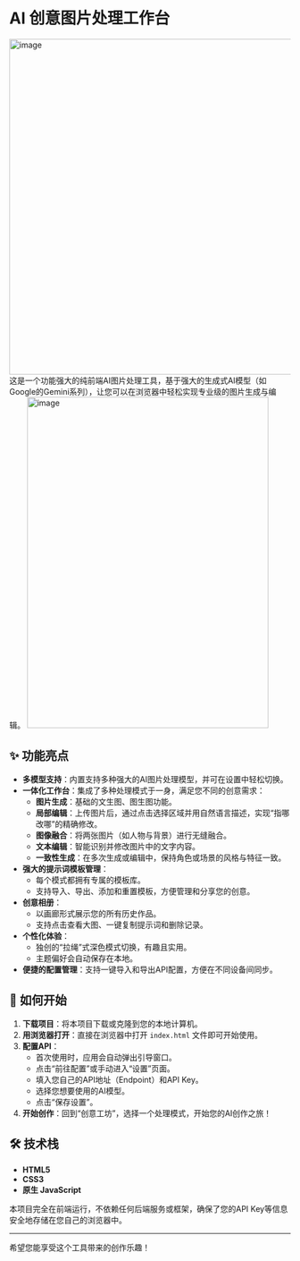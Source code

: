 # AI 创意图片处理工作台
<img width="600" height="600" alt="image" src="https://github.com/user-attachments/assets/5ca65e4d-2bc2-4428-a01a-cc843d2944a2" />
这是一个功能强大的纯前端AI图片处理工具，基于强大的生成式AI模型（如Google的Gemini系列），让您可以在浏览器中轻松实现专业级的图片生成与编辑。

<img width="432" height="592" alt="image" src="https://github.com/user-attachments/assets/a5da8060-c877-4d46-8d9e-156590add09a" />

## ✨ 功能亮点

- **多模型支持**：内置支持多种强大的AI图片处理模型，并可在设置中轻松切换。
- **一体化工作台**：集成了多种处理模式于一身，满足您不同的创意需求：
  - **图片生成**：基础的文生图、图生图功能。
  - **局部编辑**：上传图片后，通过点击选择区域并用自然语言描述，实现“指哪改哪”的精确修改。
  - **图像融合**：将两张图片（如人物与背景）进行无缝融合。
  - **文本编辑**：智能识别并修改图片中的文字内容。
  - **一致性生成**：在多次生成或编辑中，保持角色或场景的风格与特征一致。
- **强大的提示词模板管理**：
  - 每个模式都拥有专属的模板库。
  - 支持导入、导出、添加和重置模板，方便管理和分享您的创意。
- **创意相册**：
  - 以画廊形式展示您的所有历史作品。
  - 支持点击查看大图、一键复制提示词和删除记录。
- **个性化体验**：
  - 独创的“拉绳”式深色模式切换，有趣且实用。
  - 主题偏好会自动保存在本地。
- **便捷的配置管理**：支持一键导入和导出API配置，方便在不同设备间同步。

## 🚀 如何开始

1.  **下载项目**：将本项目下载或克隆到您的本地计算机。
2.  **用浏览器打开**：直接在浏览器中打开 `index.html` 文件即可开始使用。
3.  **配置API**：
    - 首次使用时，应用会自动弹出引导窗口。
    - 点击“前往配置”或手动进入“设置”页面。
    - 填入您自己的API地址（Endpoint）和API Key。
    - 选择您想要使用的AI模型。
    - 点击“保存设置”。
4.  **开始创作**：回到“创意工坊”，选择一个处理模式，开始您的AI创作之旅！

## 🛠️ 技术栈

- **HTML5**
- **CSS3**
- **原生 JavaScript**

本项目完全在前端运行，不依赖任何后端服务或框架，确保了您的API Key等信息安全地存储在您自己的浏览器中。

---

希望您能享受这个工具带来的创作乐趣！
